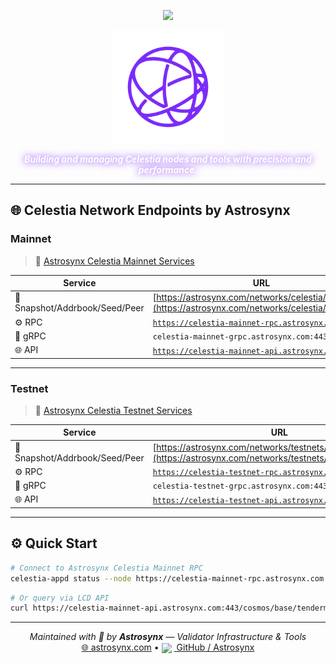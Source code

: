 <p align="center">
  <img src="https://capsule-render.vercel.app/api?type=waving&color=0:10002B,50:4B0082,100:7A1FF3&height=180&section=header&text=Celestia%20Tools%20&fontSize=46&fontAlignY=50&fontColor=FFFFFF" />
</p>

<p align="center">
  <img src="https://raw.githubusercontent.com/astrosynx/Logo/main/celestia-logo.png" width="180" alt="Celestia Logo"/>
</p>

<p align="center">
  <b><i style="color:white; text-shadow: 0px 0px 12px #7A1FF3;">Building and managing Celestia nodes and tools with precision and performance.</i></b>
</p>

---

## 🌐 Celestia Network Endpoints by Astrosynx

### **Mainnet**
> 🔗 [Astrosynx Celestia Mainnet Services](https://astrosynx.com/networks/celestia/#services)

| Service | URL |
|----------|-----|
| 🧩 Snapshot/Addrbook/Seed/Peer | [https://astrosynx.com/networks/celestia/#services](https://astrosynx.com/networks/celestia/#services) |
| ⚙️ RPC | [`https://celestia-mainnet-rpc.astrosynx.com:443`](https://celestia-mainnet-rpc.astrosynx.com:443) |
| 💬 gRPC | `celestia-mainnet-grpc.astrosynx.com:443` |
| 🌐 API | [`https://celestia-mainnet-api.astrosynx.com:443`](https://celestia-mainnet-api.astrosynx.com:443) |

---

### **Testnet**
> 🔗 [Astrosynx Celestia Testnet Services](https://astrosynx.com/networks/testnets/celestia/#services)

| Service | URL |
|----------|-----|
| 🧩 Snapshot/Addrbook/Seed/Peer | [https://astrosynx.com/networks/testnets/celestia/#services](https://astrosynx.com/networks/testnets/celestia/#services) |
| ⚙️ RPC | [`https://celestia-testnet-rpc.astrosynx.com:443`](https://celestia-testnet-rpc.astrosynx.com:443) |
| 💬 gRPC | `celestia-testnet-grpc.astrosynx.com:443` |
| 🌐 API | [`https://celestia-testnet-api.astrosynx.com:443`](https://celestia-testnet-api.astrosynx.com:443) |

---

## ⚙️ Quick Start

```bash
# Connect to Astrosynx Celestia Mainnet RPC
celestia-appd status --node https://celestia-mainnet-rpc.astrosynx.com:443
```

```bash
# Or query via LCD API
curl https://celestia-mainnet-api.astrosynx.com:443/cosmos/base/tendermint/v1beta1/blocks/latest
```

---
 
  <p align="center"> <i>Maintained with 💜 by <b>Astrosynx</b> — Validator Infrastructure & Tools</i><br> <a href="https://astrosynx.com" target="_blank">🌐 astrosynx.com</a> • <a href="https://github.com/astrosynx" target="_blank"> <img src="https://cdn.jsdelivr.net/gh/devicons/devicon/icons/github/github-original.svg" width="18" style="vertical-align:middle; margin-right:4px;"> GitHub / Astrosynx </a> </p>
  
